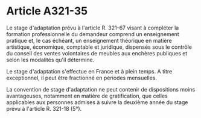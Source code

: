 # Article A321-35

Le stage d'adaptation prévu à l'article R. 321-67 visant à compléter la formation professionnelle du demandeur comprend un enseignement pratique et, le cas échéant, un enseignement théorique en matière artistique, économique, comptable et juridique, dispensés sous le contrôle du conseil des ventes volontaires de meubles aux enchères publiques et selon les modalités qu'il détermine.

Le stage d'adaptation s'effectue en France et à plein temps. A titre exceptionnel, il peut être fractionné en périodes mensuelles.

La convention de stage d'adaptation ne peut contenir de dispositions moins avantageuses, notamment en matière de gratification, que celles applicables aux personnes admises à suivre la deuxième année du stage prévu à l'article R. 321-18 (5°).
